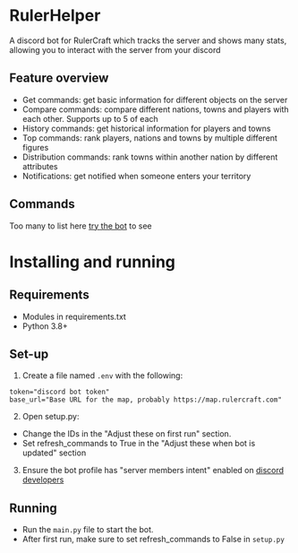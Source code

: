 # RulerHelper

A discord bot for RulerCraft which tracks the server and shows many stats, allowing you to interact with the server from your discord

## Feature overview

- Get commands: get basic information for different objects on the server
- Compare commands: compare different nations, towns and players with each other. Supports up to 5 of each
- History commands: get historical information for players and towns
- Top commands: rank players, nations and towns by multiple different figures
- Distribution commands: rank towns within another nation by different attributes
- Notifications: get notified when someone enters your territory

## Commands

Too many to list here [try the bot](https://rctools.coolo2.repl.co/bot) to see

# Installing and running

## Requirements

- Modules in requirements.txt
- Python 3.8+

## Set-up

1. Create a file named `.env` with the following:
```
token="discord bot token"
base_url="Base URL for the map, probably https://map.rulercraft.com"
```
2. Open setup.py:
  - Change the IDs in the "Adjust these on first run" section.
  - Set refresh_commands to True in the "Adjust these when bot is updated" section
3. Ensure the bot profile has "server members intent" enabled on [discord developers](https://discord.com/developers)

## Running

- Run the `main.py` file to start the bot.
- After first run, make sure to set refresh_commands to False in `setup.py`